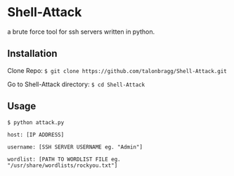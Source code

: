 # Shell-Attack
a brute force tool for ssh servers written in python.
 
## Installation

Clone Repo:
`$ git clone https://github.com/talonbragg/Shell-Attack.git`

Go to Shell-Attack directory:
`$ cd Shell-Attack`


## Usage

`$ python attack.py`

`host: [IP ADDRESS]`

`username: [SSH SERVER USERNAME eg. "Admin"]`

`wordlist: [PATH TO WORDLIST FILE eg. "/usr/share/wordlists/rockyou.txt"]`
